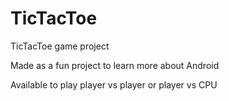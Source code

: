 # TicTacToe

TicTacToe game project

Made as a fun project to learn more about Android

Available to play player vs player or player vs CPU 


